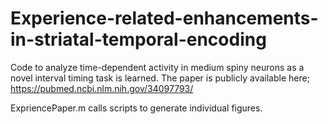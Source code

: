 # Experience-related-enhancements-in-striatal-temporal-encoding

Code to analyze time-dependent activity in medium spiny neurons as a novel interval timing task is learned. 
The paper is publicly available here;
https://pubmed.ncbi.nlm.nih.gov/34097793/

ExpriencePaper.m calls scripts to generate individual figures. 
